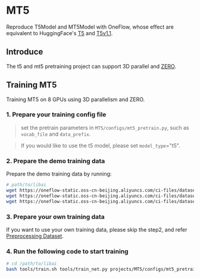 # MT5

Reproduce T5Model and MT5Model with OneFlow, whose effect are equivalent to HuggingFace's [T5](https://huggingface.co/docs/transformers/v4.19.4/en/model_doc/t5#overview) and [T5v1.1](https://github.com/google-research/text-to-text-transfer-transformer/blob/main/released_checkpoints.md#t511).

## Introduce
The t5 and mt5 pretraining project can support 3D parallel and [ZERO](https://arxiv.org/abs/2202.10435).

## Training MT5
Training MT5 on 8 GPUs using 3D parallelism and ZERO.

### 1. Prepare your training config file

> set the pretrain parameters in `MT5/configs/mt5_pretrain.py`, such as `vocab_file` and `data_prefix`.

> If you would like to use the t5 model, please set `model_type`="t5".

### 2. Prepare the demo training data

Prepare the demo training data by running:
```bash
# path/to/libai
wget https://oneflow-static.oss-cn-beijing.aliyuncs.com/ci-files/dataset/libai/bert_dataset/bert-base-chinese-vocab.txt -P ./data_test/bert_data/
wget https://oneflow-static.oss-cn-beijing.aliyuncs.com/ci-files/dataset/libai/bert_dataset/loss_compara_content_sentence.bin -P ./data_test/bert_data/
wget https://oneflow-static.oss-cn-beijing.aliyuncs.com/ci-files/dataset/libai/bert_dataset/loss_compara_content_sentence.idx -P ./data_test/bert_data/
```

### 3. Prepare your own training data

If you want to use your own training data, please skip the step2, and refer [Preprocessing Dataset](https://libai.readthedocs.io/en/latest/tutorials/basics/Preprocessing_Dataset.html#).

### 4. Run the following code to start training
```bash
# cd /path/to/libai
bash tools/train.sh tools/train_net.py projects/MT5/configs/mt5_pretrain.py 8
```
